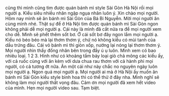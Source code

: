 cũng thì mình cũng tìm được quán bánh mì style Sài Gòn Hà Nội rồi mọi người ạ. Kiểu siêu nhiều nhân ngập ngụa nhân luôn ý. Xin chào mọi người. Hôm nay mình sẽ ăn bánh mì Sài Gòn của Bá Bi Nguyễn. Mời mọi người ăn cùng mình nhé. Thật sự để ở Hà Nội tìm được quán bánh mì Sài Gòn ngon không phải dễ mọi người ạ. Cái này là mình đã cắt nửa ra để mọi người xem cho dễ. Mình sẽ phết thêm sốt bơ. Ở cái sốt bơ đây ngon lắm mọi người ạ. Kiểu nó béo béo mà lại thơm thơm ý, chứ nó không kiểu có mùi tanh của dầu trứng đâu. Cái vỏ bánh mì thì giòn xốp, nướng lại nóng lại thơm thơm ý. Mọi người nhìn thấy đống nhân bên trong đầy ú ụ luôn. Mình xem có bao nhiêu loại. 1 2 3. Hình như có khoảng tầm bảy loại giò chả mông các kiểu ấy, với cả ruốc cùng với ăn kèm với dưa chua rau thơm với cả hành phi mọi người, có cả tương ớt nữa. Ăn một cái như này chắc no nguyên ngày luôn mọi người ạ. Ngon quá mọi người ạ. Mọi người ai mà ở Hà Nội ấy muốn ăn bánh mì Sài Gòn kiểu style bình hoa thì có thể thử ở đây nha. Mình nghĩ sẽ không làm mọi người thất vọng đâu. Cảm ơn mọi người đã xem hết video của mình. Hẹn mọi người video sau. Tạm biệt.